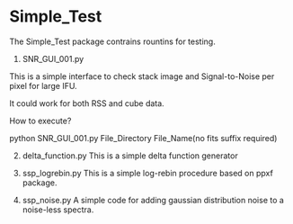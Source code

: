 # Simple_Test

The Simple_Test package contrains rountins for testing.
1. SNR_GUI_001.py 

This is a simple interface to check stack image and Signal-to-Noise per pixel for large IFU. 

It could work for both RSS and cube data. 

How to execute?

python SNR_GUI_001.py File_Directory File_Name(no fits suffix required)

2. delta_function.py
This is a simple delta function generator

3. ssp_logrebin.py
This is a simple log-rebin procedure based on ppxf package.

4. ssp_noise.py
A simple code for adding gaussian distribution noise to a noise-less spectra.
